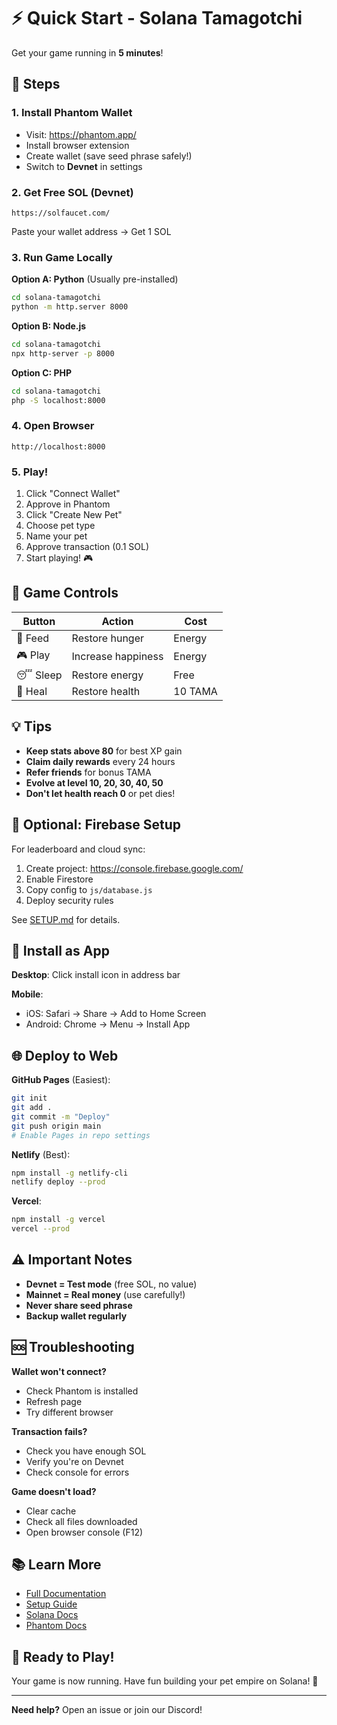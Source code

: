 # ⚡ Quick Start - Solana Tamagotchi

Get your game running in **5 minutes**!

## 🚀 Steps

### 1. Install Phantom Wallet
- Visit: https://phantom.app/
- Install browser extension
- Create wallet (save seed phrase safely!)
- Switch to **Devnet** in settings

### 2. Get Free SOL (Devnet)
```
https://solfaucet.com/
```
Paste your wallet address → Get 1 SOL

### 3. Run Game Locally

**Option A: Python** (Usually pre-installed)
```bash
cd solana-tamagotchi
python -m http.server 8000
```

**Option B: Node.js**
```bash
cd solana-tamagotchi
npx http-server -p 8000
```

**Option C: PHP**
```bash
cd solana-tamagotchi
php -S localhost:8000
```

### 4. Open Browser
```
http://localhost:8000
```

### 5. Play!
1. Click "Connect Wallet"
2. Approve in Phantom
3. Click "Create New Pet"
4. Choose pet type
5. Name your pet
6. Approve transaction (0.1 SOL)
7. Start playing! 🎮

## 🎯 Game Controls

| Button | Action | Cost |
|--------|--------|------|
| 🍔 Feed | Restore hunger | Energy |
| 🎮 Play | Increase happiness | Energy |
| 😴 Sleep | Restore energy | Free |
| 💊 Heal | Restore health | 10 TAMA |

## 💡 Tips

- **Keep stats above 80** for best XP gain
- **Claim daily rewards** every 24 hours
- **Refer friends** for bonus TAMA
- **Evolve at level 10, 20, 30, 40, 50**
- **Don't let health reach 0** or pet dies!

## 🔧 Optional: Firebase Setup

For leaderboard and cloud sync:

1. Create project: https://console.firebase.google.com/
2. Enable Firestore
3. Copy config to `js/database.js`
4. Deploy security rules

See [SETUP.md](SETUP.md) for details.

## 📱 Install as App

**Desktop**: Click install icon in address bar

**Mobile**: 
- iOS: Safari → Share → Add to Home Screen
- Android: Chrome → Menu → Install App

## 🌐 Deploy to Web

**GitHub Pages** (Easiest):
```bash
git init
git add .
git commit -m "Deploy"
git push origin main
# Enable Pages in repo settings
```

**Netlify** (Best):
```bash
npm install -g netlify-cli
netlify deploy --prod
```

**Vercel**:
```bash
npm install -g vercel
vercel --prod
```

## ⚠️ Important Notes

- **Devnet = Test mode** (free SOL, no value)
- **Mainnet = Real money** (use carefully!)
- **Never share seed phrase**
- **Backup wallet regularly**

## 🆘 Troubleshooting

**Wallet won't connect?**
- Check Phantom is installed
- Refresh page
- Try different browser

**Transaction fails?**
- Check you have enough SOL
- Verify you're on Devnet
- Check console for errors

**Game doesn't load?**
- Clear cache
- Check all files downloaded
- Open browser console (F12)

## 📚 Learn More

- [Full Documentation](README.md)
- [Setup Guide](SETUP.md)
- [Solana Docs](https://docs.solana.com/)
- [Phantom Docs](https://docs.phantom.app/)

## 🎉 Ready to Play!

Your game is now running. Have fun building your pet empire on Solana! 🐾

---

**Need help?** Open an issue or join our Discord!




